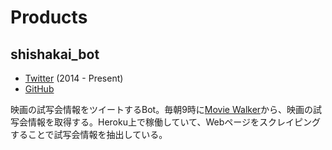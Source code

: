 # Products

## shishakai_bot

* [Twitter](https://twitter.com/shishakai_bot) (2014 - Present)
* [GitHub](https://github.com/speg03/shishakai_bot)

映画の試写会情報をツイートするBot。毎朝9時に[Movie Walker](http://movie.walkerplus.com/shisyakai/)から、映画の試写会情報を取得する。Heroku上で稼働していて、Webページをスクレイピングすることで試写会情報を抽出している。
